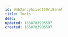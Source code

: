 ```yaml
---
id: 9mb2ancyhiisd1t0ri8enmf
title: Tools
desc: ''
updated: 1658783905597
created: 1658783905597
---
```

